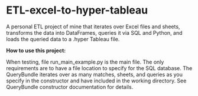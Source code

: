 # ETL-excel-to-hyper-tableau
 A personal ETL project of mine that iterates over Excel files and sheets, transforms the data into DataFrames,
 queries it via SQL and Python, and loads the queried data to a .hyper Tableau file.

**How to use this project:**

When testing, file run_main_example.py is the main file. The only requirements are to have a file location
to specify for the SQL database. The QueryBundle iterates over as many matches, sheets, and queries as you specify in 
the constructor and have included in the working directory. See QueryBundle constructor documentation for details.
